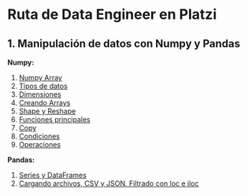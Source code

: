 # Ruta de Data Engineer en Platzi

## 1. Manipulación de datos con Numpy y Pandas

**__Numpy:__**  
1. [Numpy Array](https://github.com/bscanoa/data_enginner_route/blob/1041891350ca1283f04e148e8609a748a2026e8c/manipulacion_de_datos_numpy_y_pandas/el%20array.ipynb)
2. [Tipos de datos](manipulacion_de_datos_numpy_y_pandas/tipos%20de%20datos%20numpy.ipynb)
3. [Dimensiones](manipulacion_de_datos_numpy_y_pandas/dimensiones.ipynb)
4. [Creando Arrays](manipulacion_de_datos_numpy_y_pandas/creando%20arrays.ipynb)
5. [Shape y Reshape](manipulacion_de_datos_numpy_y_pandas/shape%20&%20reshape.ipynb)
6. [Funciones principales](manipulacion_de_datos_numpy_y_pandas/funciones%20principales%20en%20numpy.ipynb)
7. [Copy](manipulacion_de_datos_numpy_y_pandas/copy.ipynb)
8. [Condiciones](manipulacion_de_datos_numpy_y_pandas/condiciones.ipynb)
9. [Operaciones](manipulacion_de_datos_numpy_y_pandas/operaciones.ipynb)
      
**__Pandas:__**
1. [Series y DataFrames](manipulacion_de_datos_numpy_y_pandas/series_dataframes.ipynb)
2. [Cargando archivos, CSV y JSON. Filtrado con loc e iloc](manipulacion_de_datos_numpy_y_pandas/cargando%20archivos.ipynb)